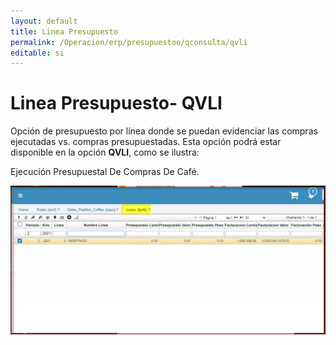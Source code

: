 ```yaml
---
layout: default
title: Linea Presupuesto  
permalink: /Operacion/erp/presupuestoo/qconsulta/qvli
editable: si
---
```


# Linea Presupuesto- QVLI  

Opción de presupuesto por línea donde se puedan evidenciar las compras ejecutadas vs. compras presupuestadas. Esta opción podrá estar disponible en la opción **QVLI**, como se ilustra:  

Ejecución  Presupuestal De  Compras De  Café.  

![](qvli1.png)  

